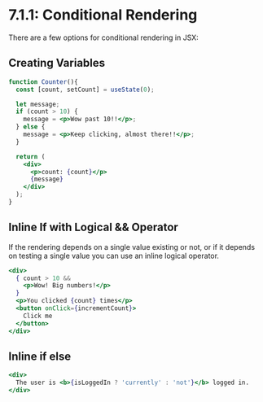 # 7.1.1: Conditional Rendering

There are a few options for conditional rendering in JSX:

## Creating Variables

```jsx
function Counter(){
  const [count, setCount] = useState(0);

  let message;
  if (count > 10) {
    message = <p>Wow past 10!!</p>;
  } else {
    message = <p>Keep clicking, almost there!!</p>;
  }

  return (
    <div>
      <p>count: {count}</p>
      {message}
    </div>
  );
}
```

## Inline If with Logical && Operator

If the rendering depends on a single value existing or not, or if it depends on testing a single value you can use an inline logical operator.

```jsx
<div>
  { count > 10 &&
    <p>Wow! Big numbers!</p>
  }
  <p>You clicked {count} times</p>
  <button onClick={incrementCount}>
    Click me
  </button>
</div>
```

## Inline if else

```jsx
<div>
  The user is <b>{isLoggedIn ? 'currently' : 'not'}</b> logged in.
</div>
```

